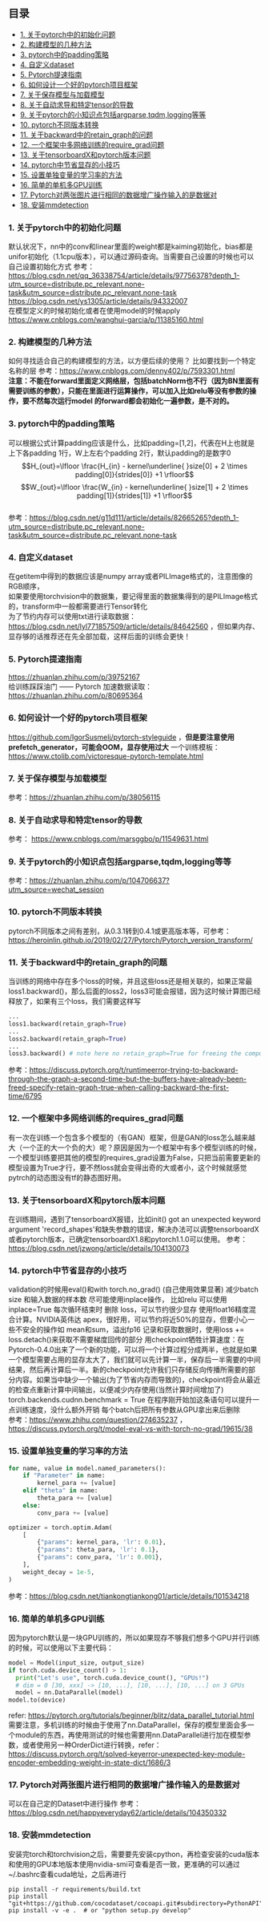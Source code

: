 
## 目录
<!--TOC-->
- [1. 关于pytorch中的初始化问题](#1-关于pytorch中的初始化问题)
- [2. 构建模型的几种方法](#2-构建模型的几种方法)
- [3. pytorch中的padding策略](#3-pytorch中的padding策略)
- [4. 自定义dataset](#4-自定义dataset)
- [5. Pytorch提速指南](#5-Pytorch提速指南)
- [6. 如何设计一个好的pytorch项目框架](#6-如何设计一个好的pytorch项目框架) 
- [7. 关于保存模型与加载模型](#7-关于保存模型与加载模型)
- [8. 关于自动求导和特定tensor的导数](#8-关于自动求导和特定tensor的导数)
- [9. 关于pytorch的小知识点包括argparse,tqdm,logging等等](#9-关于pytorch的小知识点包括argparsetqdmlogging等等)
- [10. pytorch不同版本转换](#10-pytorch不同版本转换) 
- [11. 关于backward中的retain_graph的问题](#11-关于backward中的retain_graph的问题)
- [12. 一个框架中多网络训练的require_grad问题](#12-一个框架中多网络训练的requires_grad问题)
- [13. 关于tensorboardX和pytorch版本问题](#13-关于tensorboardX和pytorch版本问题)
- [14. pytorch中节省显存的小技巧](#14-pytorch中节省显存的小技巧)
- [15. 设置单独变量的学习率的方法](#15-设置单独变量的学习率的方法)
- [16. 简单的单机多GPU训练](#16-简单的单机多GPU训练)
- [17. Pytorch对两张图片进行相同的数据增广操作输入的是数据对](#Pytorch对两张图片进行相同的数据增广操作输入的是数据对)
- [18. 安装mmdetection](#安装mmdetection)
<!--TOC-->

### 1. 关于pytorch中的初始化问题
默认状况下，nn中的conv和linear里面的weight都是kaiming初始化，bias都是unifor初始化（1.1cpu版本），可以通过源码查询。当需要自己设置的时候也可以
自己设置初始化方式
参考：https://blog.csdn.net/qq_36338754/article/details/97756378?depth_1-utm_source=distribute.pc_relevant.none-task&utm_source=distribute.pc_relevant.none-task  
https://blog.csdn.net/ys1305/article/details/94332007  
在模型定义的时候初始化或者在使用model的时候apply  
https://www.cnblogs.com/wanghui-garcia/p/11385160.html

### 2. 构建模型的几种方法
如何寻找适合自己的构建模型的方法，以方便后续的使用？ 比如要找到一个特定名称的层
参考：https://www.cnblogs.com/denny402/p/7593301.html  
**注意：不能在forward里面定义网络层，包括batchNorm也不行（因为BN里面有需要训练的参数），只能在里面进行运算操作，可以加入比如relu等没有参数的操作，要不然每次运行model 的forward都会初始化一遍参数，是不对的。**

### 3. pytorch中的padding策略
可以根据公式计算padding应该是什么，比如padding=[1,2]，代表在H上也就是上下各padding 1行，W上左右个padding 2行，默认padding的是数字0  
$$H_{out}=\lfloor \frac{H_{in} - kernel\underline{ }size[0] + 2 \times padding[0]}{strides[0]} +1  \rfloor$$
$$W_{out}=\lfloor \frac{W_{in} - kernel\underline{ }size[1] + 2 \times padding[1]}{strides[1]} +1  \rfloor$$    
参考：https://blog.csdn.net/g11d111/article/details/82665265?depth_1-utm_source=distribute.pc_relevant.none-task&utm_source=distribute.pc_relevant.none-task

### 4. 自定义dataset
在getitem中得到的数据应该是numpy array或者PILImage格式的，注意图像的RGB顺序，  
如果要使用torchvision中的数据集，要记得里面的数据集得到的是PILImage格式的，transform中一般都需要进行Tensor转化  
为了节约内存可以使用txt进行读取数据：https://blog.csdn.net/lyl771857509/article/details/84642560 ，但如果内存、显存够的话推荐还在先全部加载，这样后面的训练会更快！ 

### 5. Pytorch提速指南
https://zhuanlan.zhihu.com/p/39752167  
给训练踩踩油门 —— Pytorch 加速数据读取： https://zhuanlan.zhihu.com/p/80695364

### 6. 如何设计一个好的pytorch项目框架
https://github.com/IgorSusmelj/pytorch-styleguide ，**但是要注意使用prefetch_generator，可能会OOM，显存使用过大**
一个训练模板：https://www.ctolib.com/victoresque-pytorch-template.html

### 7. 关于保存模型与加载模型
参考：https://zhuanlan.zhihu.com/p/38056115

### 8. 关于自动求导和特定tensor的导数
参考： https://www.cnblogs.com/marsggbo/p/11549631.html

### 9. 关于pytorch的小知识点包括argparse,tqdm,logging等等
参考：https://zhuanlan.zhihu.com/p/104706637?utm_source=wechat_session

### 10. pytorch不同版本转换
pytorch不同版本之间有差别，从0.3.1转到0.4.1或更高版本等，可参考：https://heroinlin.github.io/2019/02/27/Pytorch/Pytorch_version_transform/

### 11. 关于backward中的retain_graph的问题
当训练的网络中存在多个loss的时候，并且这些loss还是相关联的，如果正常最loss1.backward()，那么后面的loss2，loss3可能会报错，因为这时候计算图已经释放了，如果有三个loss，我们需要这样写
```python
...
loss1.backward(retain_graph=True)
...
loss2.backward(retain_graph=True)
...
loss3.backward() # note here no retain_graph=True for freeing the computation graph
```
参考：https://discuss.pytorch.org/t/runtimeerror-trying-to-backward-through-the-graph-a-second-time-but-the-buffers-have-already-been-freed-specify-retain-graph-true-when-calling-backward-the-first-time/6795

### 12. 一个框架中多网络训练的requires_grad问题
有一次在训练一个包含多个模型的（有GAN）框架，但是GAN的loss怎么越来越大（一个正的大一个负的大）呢？原因是因为一个框架中有多个模型训练的时候，一个模型训练要把其他的模型的requires_grad设置为False，只把当前需要更新的模型设置为True才行，要不然loss就会变得出奇的大或者小，这个时候就感觉pytrch的动态图没有tf的静态图好用。

### 13. 关于tensorboardX和pytorch版本问题
在训练期间，遇到了tensorboardX报错，比如init() got an unexpected keyword argument 'record_shapes'和缺失参数的错误，解决办法可以调整tensorboardX或者pytorch版本，已确定tensorboardX1.8和pytorch1.1.0可以使用。
参考：https://blog.csdn.net/jzwong/article/details/104130073

### 14. pytorch中节省显存的小技巧
validation的时候用eval()和with torch.no_grad() (自己使用效果显著)
减少batch size 和输入数据的样本数
尽可能使用inplace操作， 比如relu 可以使用 inplace=True
每次循环结束时 删除 loss，可以节约很少显存
使用float16精度混合计算。NVIDIA英伟达 apex，很好用，可以节约将近50%的显存，但要小心一些不安全的操作如 mean和sum，溢出fp16
记录和获取数据时，使用loss += loss.detach()来获取不需要梯度回传的部分
用checkpoint牺牲计算速度：在Pytorch-0.4.0出来了一个新的功能，可以将一个计算过程分成两半，也就是如果一个模型需要占用的显存太大了，我们就可以先计算一半，保存后一半需要的中间结果，然后再计算后一半。新的checkpoint允许我们只存储反向传播所需要的部分内容。如果当中缺少一个输出(为了节省内存而导致的)，checkpoint将会从最近的检查点重新计算中间输出，以便减少内存使用(当然计算时间增加了)
torch.backends.cudnn.benchmark = True 在程序刚开始加这条语句可以提升一点训练速度，没什么额外开销
每个batch后把所有参数从GPU拿出来后删除  
参考：https://www.zhihu.com/question/274635237 ， https://discuss.pytorch.org/t/model-eval-vs-with-torch-no-grad/19615/38

### 15. 设置单独变量的学习率的方法
```python
for name, value in model.named_parameters():
	if "Parameter" in name:
		kernel_para += [value]
	elif "theta" in name:
		theta_para += [value]
	else:
		conv_para += [value]

optimizer = torch.optim.Adam(
	[
		{"params": kernel_para, 'lr': 0.01},
		{"params": theta_para, 'lr': 0.1},
		{"params": conv_para, 'lr': 0.001},
	],
	weight_decay = 1e-5,
)
```
参考：https://blog.csdn.net/tiankongtiankong01/article/details/101534218

### 16. 简单的单机多GPU训练
因为pytorch默认是一块GPU训练的，所以如果现存不够我们想多个GPU并行训练的时候，可以使用以下主要代码：
```python
model = Model(input_size, output_size)
if torch.cuda.device_count() > 1:
  print("Let's use", torch.cuda.device_count(), "GPUs!")
  # dim = 0 [30, xxx] -> [10, ...], [10, ...], [10, ...] on 3 GPUs
  model = nn.DataParallel(model)
model.to(device)
```
refer: https://pytorch.org/tutorials/beginner/blitz/data_parallel_tutorial.html
需要注意，多机训练的时候由于使用了nn.DataParallel，保存的模型里面会多一个module的东西，再使用测试的时候也需要用nn.DataParallel进行加在模型参数，或者使用另一种OrderDict进行转换，refer：https://discuss.pytorch.org/t/solved-keyerror-unexpected-key-module-encoder-embedding-weight-in-state-dict/1686/3

### 17. Pytorch对两张图片进行相同的数据增广操作输入的是数据对
可以在自己定的Dataset中进行操作
参考：https://blog.csdn.net/happyeveryday62/article/details/104350332

### 18. 安装mmdetection
安装完torch和torchvision之后，需要要先安装cpython，再检查安装的cuda版本和使用的GPU本地版本使用nvidia-smi可查看是否一致，更准确的可以通过~/.bashrc查看cuda地址，之后再进行
```shell
pip install -r requirements/build.txt
pip install "git+https://github.com/cocodataset/cocoapi.git#subdirectory=PythonAPI"
pip install -v -e .  # or "python setup.py develop"
```

